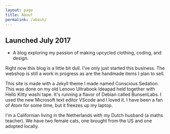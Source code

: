 ```yaml
---
layout: page
title: About
permalink: /about/
---
```

Launched July 2017
------------------
*  A blog exploring my passion of making upcycled clothing, coding, and design.

Right now this blog is a little bit dull. I've only just started this business. The webshop is still a work in progress as are the handmade items I plan to sell.

This site is made with a Jekyll theme I made named Conscious Sedation. This was done on my old Lenovo Ultrabook Ideapad held together with Hello Kitty washi tape. It's running a flavor of Debian called BunsenLabs. I used the new Microsoft text editor VScode and I loved it. I have been a fan of Atom for some time, but it freezes up my laptop.

I'm a Californian living in the Netherlands with my Dutch husband (a maths teacher). We have two female cats, one brought from the US and one adopted locally.